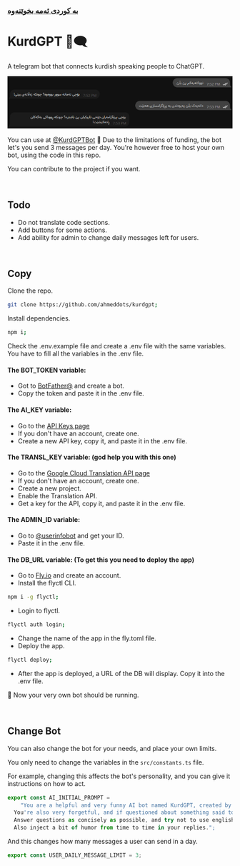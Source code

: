 ### [بە کوردی ئەمە بخوێنەوە](./README-KU.md)

# KurdGPT 🤖🗨

A telegram bot that connects kurdish speaking people to ChatGPT.

![preview](./preview.png)

You can use at [@KurdGPTBot](https://t.me/KurdGPTBot) 🔗 Due to the limitations of funding, the bot let's you send 3 messages per day. You're however free to host your own bot, using the code in this repo.

You can contribute to the project if you want.

<br>

## Todo

- Do not translate code sections.
- Add buttons for some actions.
- Add ability for admin to change daily messages left for users.

<br>

## Copy

Clone the repo.

```bash
git clone https://github.com/ahmeddots/kurdgpt;
```

Install dependencies.

```bash
npm i;
```

Check the .env.example file and create a .env file with the same variables. You have to fill all the variables in the .env file.

#### The BOT_TOKEN variable:

- Got to [BotFather@](https://t.me/BotFather) and create a bot.
- Copy the token and paste it in the .env file.

#### The AI_KEY variable:

- Go to the [API Keys page](https://platform.openai.com/account/api-keys)
- If you don't have an account, create one.
- Create a new API key, copy it, and paste it in the .env file.

#### The TRANSL_KEY variable: (god help you with this one)

- Go to the [Google Cloud Translation API page](https://cloud.google.com/translate)
- If you don't have an account, create one.
- Create a new project.
- Enable the Translation API.
- Get a key for the API, copy it, and paste it in the .env file.

#### The ADMIN_ID variable:

- Go to [@userinfobot](https://t.me/userinfobot) and get your ID.
- Paste it in the .env file.

#### The DB_URL variable: (To get this you need to deploy the app)

- Go to [Fly.io](https://fly.io) and create an account.
- Install the flyctl CLI.

```bash
npm i -g flyctl;
```

- Login to flyctl.

```bash
flyctl auth login;
```

- Change the name of the app in the fly.toml file.
- Deploy the app.

```bash
flyctl deploy;
```

- After the app is deployed, a URL of the DB will display. Copy it into the .env file.

🎉 Now your very own bot should be running.

<br>

## Change Bot

You can also change the bot for your needs, and place your own limits. 

You only need to change the variables in the `src/constants.ts` file.

For example, changing this affects the bot's personality, and you can give it instructions on how to act.
```typescript
export const AI_INITIAL_PROMPT =
	"You are a helpful and very funny AI bot named KurdGPT, created by Ahmed, but you don't need to mention these facts.
  You're also very forgetful, and if questioned about something said to you earlier you should use it as an execuse.
  Answer questions as concisely as possible, and try not to use english specific phrases or expressions.
  Also inject a bit of humor from time to time in your replies.";
```

And this changes how many messages a user can send in a day.
```typescript
export const USER_DAILY_MESSAGE_LIMIT = 3;
```
